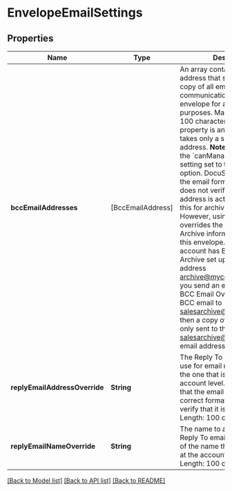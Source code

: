 # EnvelopeEmailSettings

## Properties
Name | Type | Description | Notes
------------ | ------------- | ------------- | -------------
**bccEmailAddresses** | [BccEmailAddress] | An array containing the email address that should receive a copy of all email communications related to an envelope for archiving purposes. Maximum Length: 100 characters.  While this property is an array, note that it takes only a single email address.  **Note**: Only users with the &#x60;canManageAccount&#x60; setting set to **true** can use this option.   DocuSign verifies that the email format is correct, but does not verify that the email address is active. You can use this for archiving purposes. However, using this property overrides the BCC for Email Archive information setting for this envelope.   **Example**: if your account has BCC for Email Archive set up for the email address archive@mycompany.com and you send an envelope using the BCC Email Override to send a BCC email to salesarchive@mycompany.com, then a copy of the envelope is only sent to the salesarchive@mycompany.com email address. | [optional] 
**replyEmailAddressOverride** | **String** | The Reply To email address to use for email replies, instead of the one that is configured at the account level. DocuSign verifies that the email address is in a correct format, but does not verify that it is active. Maximum Length: 100 characters. | [optional] 
**replyEmailNameOverride** | **String** | The name to associate with the Reply To email address, instead of the name that is configured at the account level. Maximum Length: 100 characters. | [optional] 

[[Back to Model list]](../README.md#documentation-for-models) [[Back to API list]](../README.md#documentation-for-api-endpoints) [[Back to README]](../README.md)


